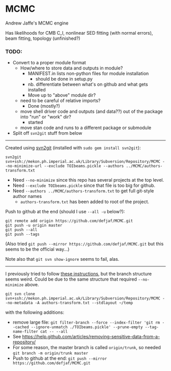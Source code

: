 # MCMC

Andrew Jaffe's MCMC engine

Has likelihoods for CMB C_l, nonlinear SED fitting (with normal errors), beam fitting, topology (unfinished?)


### TODO:
* Convert to a proper module format
  * How/where to store data and outputs in module?
    * MANIFEST.in lists non-python files for module installation 
      * should be done in setup.py
    * nb. differentiate between what's on github and what gets installed
    * Move up to "above" module dir?
  * need to be careful of relative imports?
    * Done (mostly?)
  * move shell driver code and outputs (and data??) out of the package into "run" or "work" dir?
    * started
  * move stan code and runs to a different package or submodule
* Split off `svn2git` stuff from below

----

Created using [svn2git][] (installed with `sudo gem install svn2git`):

    svn2git svn+ssh://mekon.ph.imperial.ac.uk/Library/Subversion/Repository/MCMC --no-minimize-url --exclude TOIbeams.pickle --authors ../MCMC/authors-transform.txt
    
* Need `--no-minimize` since this repo has several projects at the top level.
* Need `--exclude TOIbeams.pickle` since that file is too big for github.
* Need `--authors ../MCMC/authors-transform.txt` to get full git-style author names 
  * `authors-transform.txt` has been added to root of the project.
  

Push to github at the end (should I use `--all -u` below?):

    git remote add origin https://github.com/defjaf/MCMC.git
    git push -u origin master
    git push --all 
    git push --tags

(Also tried `git push --mirror https://github.com/defjaf/MCMC.git` but this seems to be the official way...)

Note also that `git svn show-ignore` seems to fail, alas.

[svn2git]: https://github.com/nirvdrum/svn2git

----

I previously tried to follow [these instructions][1], but the branch structure seems weird. Could be due to the same structure that required `--no-minimize` above.

    git svn clone svn+ssh://mekon.ph.imperial.ac.uk/Library/Subversion/Repository/MCMC --no-metadata -A authors-transform.txt --stdlayout ~/temp

with the following additions:
* remove large file: `git filter-branch --force --index-filter 'git rm --cached --ignore-unmatch ./TOIbeams.pickle' --prune-empty --tag-name-filter cat -- --all`
 * See <https://help.github.com/articles/removing-sensitive-data-from-a-repository/>
* For some reason, the master branch is called `origin/trunk`, so needed `git branch -m origin/trunk master`
* Push to github at the end: `git push --mirror https://github.com/defjaf/MCMC.git`

[1]: http://john.albin.net/git/convert-subversion-to-git

